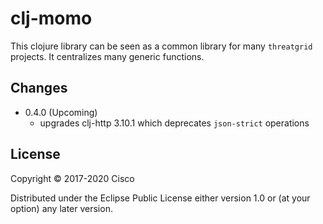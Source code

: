 # clj-momo

This clojure library can be seen as a common library for many `threatgrid` projects.
It centralizes many generic functions.

## Changes

- 0.4.0 (Upcoming)
  - upgrades clj-http 3.10.1 which deprecates `json-strict` operations

## License

Copyright © 2017-2020 Cisco

Distributed under the Eclipse Public License either version 1.0 or (at
your option) any later version.
